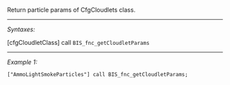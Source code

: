 Return particle params of CfgCloudlets class.


---
*Syntaxes:*

[cfgCloudletClass] call `BIS_fnc_getCloudletParams`

---
*Example 1:*

```sqf
["AmmoLightSmokeParticles"] call BIS_fnc_getCloudletParams;
```